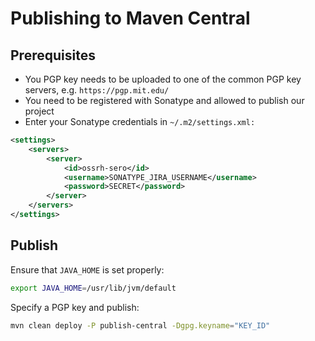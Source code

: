 # Publishing to Maven Central

## Prerequisites

- You PGP key needs to be uploaded to one of the common PGP key servers, e.g.
  `https://pgp.mit.edu/`
- You need to be registered with Sonatype and allowed to publish our project
- Enter your Sonatype credentials in `~/.m2/settings.xml:`

```xml
<settings>
    <servers>
        <server>
            <id>ossrh-sero</id>
            <username>SONATYPE_JIRA_USERNAME</username>
            <password>SECRET</password>
        </server>
    </servers>
</settings>
```


## Publish

Ensure that `JAVA_HOME` is set properly:

```bash
export JAVA_HOME=/usr/lib/jvm/default
```

Specify a PGP key and publish:

```bash
mvn clean deploy -P publish-central -Dgpg.keyname="KEY_ID"
```
